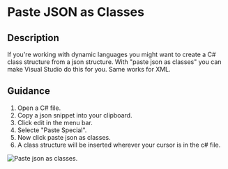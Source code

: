 
# Paste JSON as Classes

## Description
If you're working with dynamic languages you might want to create a C# class structure from a json structure. With "paste json as classes" you can make Visual Studio do this for you. Same works for XML.

## Guidance

1. Open a C# file.
2. Copy a json snippet into your clipboard.
1. Click edit in the menu bar.
2. Selecte "Paste Special".
3. Now click paste json as classes.
4. A class structure will be inserted wherever your cursor is in the c# file.

![Paste json as classes.](PasteJsonAsClasses/images/json.png)
